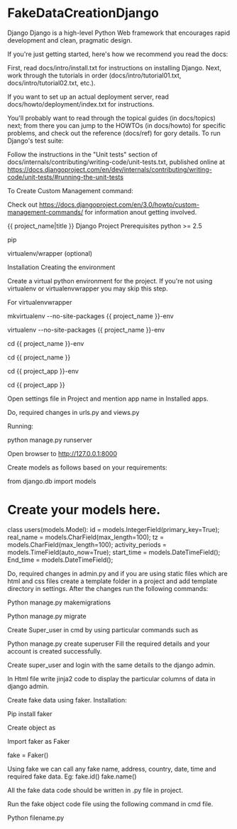 # FakeDataCreationDjango

Django
Django is a high-level Python Web framework that encourages rapid development and clean, pragmatic design. 

If you're just getting started, here's how we recommend you read the docs:

First, read docs/intro/install.txt for instructions on installing Django.
Next, work through the tutorials in order (docs/intro/tutorial01.txt, docs/intro/tutorial02.txt, etc.).

If you want to set up an actual deployment server, read docs/howto/deployment/index.txt for instructions.

You'll probably want to read through the topical guides (in docs/topics) next; from there you can jump to the HOWTOs (in docs/howto) for specific problems, and check out the reference (docs/ref) for gory details.
To run Django's test suite:

Follow the instructions in the "Unit tests" section of docs/internals/contributing/writing-code/unit-tests.txt, published online at https://docs.djangoproject.com/en/dev/internals/contributing/writing-code/unit-tests/#running-the-unit-tests

To Create Custom Management command:

Check out https://docs.djangoproject.com/en/3.0/howto/custom-management-commands/ for information anout getting involved.

{{ project_name|title }} Django Project
Prerequisites
python >= 2.5

pip

virtualenv/wrapper (optional)

Installation
Creating the environment

Create a virtual python environment for the project. If you're not using virtualenv or virtualenvwrapper you may skip this step.

For virtualenvwrapper

mkvirtualenv --no-site-packages {{ project_name }}-env

virtualenv --no-site-packages {{ project_name }}-env

cd {{ project_name }}-env

cd {{ project_name }}

cd {{ project_app }}-env

cd {{ project_app }}


Open settings file in Project and mention app name in Installed apps.

Do, required changes in urls.py and views.py 
 
Running:

python manage.py runserver

Open browser to http://127.0.0.1:8000
 

Create models as follows based on your requirements:

from django.db import models

# Create your models here.

class users(models.Model):
    id = models.IntegerField(primary_key=True);
    real_name = models.CharField(max_length=100);
    tz = models.CharField(max_length=100);
    activity_periods = models.TimeField(auto_now=True);
    start_time = models.DateTimeField();
    End_time = models.DateTimeField();




Do,  required changes in admin.py and if you are using static files which are html and css files create a template folder in a project and add template directory in settings.
After the changes run the following commands:

Python manage.py makemigrations

Python manage.py migrate 

Create Super_user in cmd by using particular commands such as

Python manage.py create superuser
Fill the required details and your account is created successfully. 

Create super_user and login with the same details to the django admin.

In Html file write jinja2 code to display the particular columns of data in django admin.

Create fake data using faker.
Installation:

Pip install faker

Create object as

Import faker as Faker

fake = Faker()

Using fake we can call any fake name, address, country, date, time and required fake data.
Eg:
fake.id()
fake.name()

All the fake data code should be written in .py file in project.

Run the fake object code file using the following command in cmd file.

Python filename.py
 



